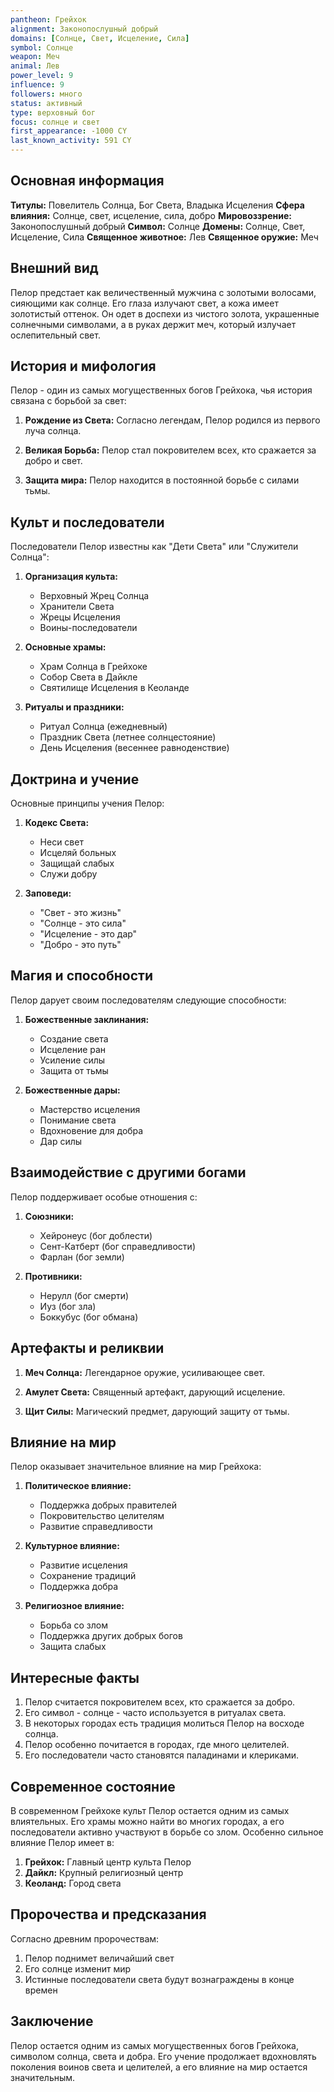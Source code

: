 ```yaml
---
pantheon: Грейхок
alignment: Законопослушный добрый
domains: [Солнце, Свет, Исцеление, Сила]
symbol: Солнце
weapon: Меч
animal: Лев
power_level: 9
influence: 9
followers: много
status: активный
type: верховный бог
focus: солнце и свет
first_appearance: -1000 CY
last_known_activity: 591 CY
---
```


## Основная информация

**Титулы:** Повелитель Солнца, Бог Света, Владыка Исцеления
**Сфера влияния:** Солнце, свет, исцеление, сила, добро
**Мировоззрение:** Законопослушный добрый
**Символ:** Солнце
**Домены:** Солнце, Свет, Исцеление, Сила
**Священное животное:** Лев
**Священное оружие:** Меч

## Внешний вид

Пелор предстает как величественный мужчина с золотыми волосами, сияющими как солнце. Его глаза излучают свет, а кожа имеет золотистый оттенок. Он одет в доспехи из чистого золота, украшенные солнечными символами, а в руках держит меч, который излучает ослепительный свет.

## История и мифология

Пелор - один из самых могущественных богов Грейхока, чья история связана с борьбой за свет:

1. **Рождение из Света:** Согласно легендам, Пелор родился из первого луча солнца.

2. **Великая Борьба:** Пелор стал покровителем всех, кто сражается за добро и свет.

3. **Защита мира:** Пелор находится в постоянной борьбе с силами тьмы.

## Культ и последователи

Последователи Пелор известны как "Дети Света" или "Служители Солнца":

1. **Организация культа:**

   - Верховный Жрец Солнца
   - Хранители Света
   - Жрецы Исцеления
   - Воины-последователи

2. **Основные храмы:**

   - Храм Солнца в Грейхоке
   - Собор Света в Дайкле
   - Святилище Исцеления в Кеоланде

3. **Ритуалы и праздники:**
   - Ритуал Солнца (ежедневный)
   - Праздник Света (летнее солнцестояние)
   - День Исцеления (весеннее равноденствие)

## Доктрина и учение

Основные принципы учения Пелор:

1. **Кодекс Света:**

   - Неси свет
   - Исцеляй больных
   - Защищай слабых
   - Служи добру

2. **Заповеди:**
   - "Свет - это жизнь"
   - "Солнце - это сила"
   - "Исцеление - это дар"
   - "Добро - это путь"

## Магия и способности

Пелор дарует своим последователям следующие способности:

1. **Божественные заклинания:**

   - Создание света
   - Исцеление ран
   - Усиление силы
   - Защита от тьмы

2. **Божественные дары:**
   - Мастерство исцеления
   - Понимание света
   - Вдохновение для добра
   - Дар силы

## Взаимодействие с другими богами

Пелор поддерживает особые отношения с:

1. **Союзники:**

   - Хейронеус (бог доблести)
   - Сент-Катберт (бог справедливости)
   - Фарлан (бог земли)

2. **Противники:**
   - Нерулл (бог смерти)
   - Иуз (бог зла)
   - Боккубус (бог обмана)

## Артефакты и реликвии

1. **Меч Солнца:** Легендарное оружие, усиливающее свет.

2. **Амулет Света:** Священный артефакт, дарующий исцеление.

3. **Щит Силы:** Магический предмет, дарующий защиту от тьмы.

## Влияние на мир

Пелор оказывает значительное влияние на мир Грейхока:

1. **Политическое влияние:**

   - Поддержка добрых правителей
   - Покровительство целителям
   - Развитие справедливости

2. **Культурное влияние:**

   - Развитие исцеления
   - Сохранение традиций
   - Поддержка добра

3. **Религиозное влияние:**
   - Борьба со злом
   - Поддержка других добрых богов
   - Защита слабых

## Интересные факты

1. Пелор считается покровителем всех, кто сражается за добро.
2. Его символ - солнце - часто используется в ритуалах света.
3. В некоторых городах есть традиция молиться Пелор на восходе солнца.
4. Пелор особенно почитается в городах, где много целителей.
5. Его последователи часто становятся паладинами и клериками.

## Современное состояние

В современном Грейхоке культ Пелор остается одним из самых влиятельных. Его храмы можно найти во многих городах, а его последователи активно участвуют в борьбе со злом. Особенно сильное влияние Пелор имеет в:

1. **Грейхок:** Главный центр культа Пелор
2. **Дайкл:** Крупный религиозный центр
3. **Кеоланд:** Город света

## Пророчества и предсказания

Согласно древним пророчествам:

1. Пелор поднимет величайший свет
2. Его солнце изменит мир
3. Истинные последователи света будут вознаграждены в конце времен

## Заключение

Пелор остается одним из самых могущественных богов Грейхока, символом солнца, света и добра. Его учение продолжает вдохновлять поколения воинов света и целителей, а его влияние на мир остается значительным.
